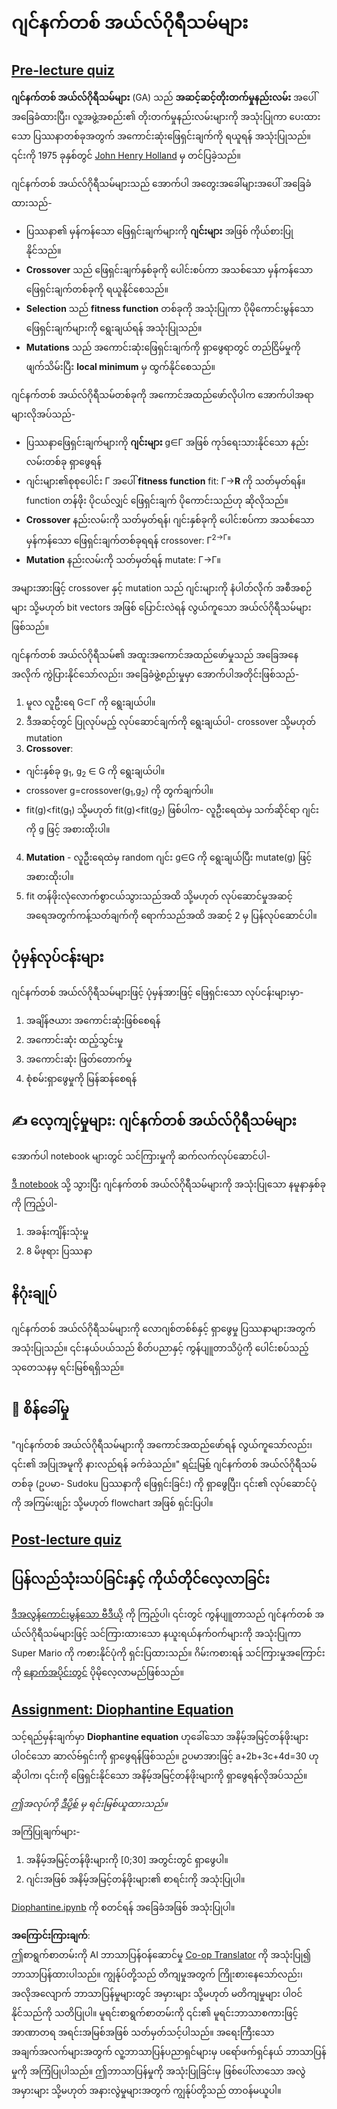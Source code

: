 <!--
CO_OP_TRANSLATOR_METADATA:
{
  "original_hash": "893aa368cb485da704b466a0f3775587",
  "translation_date": "2025-08-25T23:20:20+00:00",
  "source_file": "lessons/6-Other/21-GeneticAlgorithms/README.md",
  "language_code": "my"
}
-->
# ဂျင်နက်တစ် အယ်လ်ဂိုရီသမ်များ

## [Pre-lecture quiz](https://red-field-0a6ddfd03.1.azurestaticapps.net/quiz/121)

**ဂျင်နက်တစ် အယ်လ်ဂိုရီသမ်များ** (GA) သည် **အဆင့်ဆင့်တိုးတက်မှုနည်းလမ်း** အပေါ် အခြေခံထားပြီး၊ လူ့အဖွဲ့အစည်း၏ တိုးတက်မှုနည်းလမ်းများကို အသုံးပြုကာ ပေးထားသော ပြဿနာတစ်ခုအတွက် အကောင်းဆုံးဖြေရှင်းချက်ကို ရယူရန် အသုံးပြုသည်။ ၎င်းကို 1975 ခုနှစ်တွင် [John Henry Holland](https://wikipedia.org/wiki/John_Henry_Holland) မှ တင်ပြခဲ့သည်။

ဂျင်နက်တစ် အယ်လ်ဂိုရီသမ်များသည် အောက်ပါ အတွေးအခေါ်များအပေါ် အခြေခံထားသည်-

* ပြဿနာ၏ မှန်ကန်သော ဖြေရှင်းချက်များကို **ဂျင်းများ** အဖြစ် ကိုယ်စားပြုနိုင်သည်။
* **Crossover** သည် ဖြေရှင်းချက်နှစ်ခုကို ပေါင်းစပ်ကာ အသစ်သော မှန်ကန်သော ဖြေရှင်းချက်တစ်ခုကို ရယူနိုင်စေသည်။
* **Selection** သည် **fitness function** တစ်ခုကို အသုံးပြုကာ ပိုမိုကောင်းမွန်သော ဖြေရှင်းချက်များကို ရွေးချယ်ရန် အသုံးပြုသည်။
* **Mutations** သည် အကောင်းဆုံးဖြေရှင်းချက်ကို ရှာဖွေရာတွင် တည်ငြိမ်မှုကို ဖျက်သိမ်းပြီး **local minimum** မှ ထွက်နိုင်စေသည်။

ဂျင်နက်တစ် အယ်လ်ဂိုရီသမ်တစ်ခုကို အကောင်အထည်ဖော်လိုပါက အောက်ပါအရာများလိုအပ်သည်-

 * ပြဿနာဖြေရှင်းချက်များကို **ဂျင်းများ** g∈Γ အဖြစ် ကုဒ်ရေးသားနိုင်သော နည်းလမ်းတစ်ခု ရှာဖွေရန်
 * ဂျင်းများ၏စုစုပေါင်း Γ အပေါ် **fitness function** fit: Γ→**R** ကို သတ်မှတ်ရန်။ function တန်ဖိုး ပိုငယ်လျှင် ဖြေရှင်းချက် ပိုကောင်းသည်ဟု ဆိုလိုသည်။
 * **Crossover** နည်းလမ်းကို သတ်မှတ်ရန်၊ ဂျင်းနှစ်ခုကို ပေါင်းစပ်ကာ အသစ်သော မှန်ကန်သော ဖြေရှင်းချက်တစ်ခုရရန် crossover: Γ<sup>2</sub>→Γ။
 * **Mutation** နည်းလမ်းကို သတ်မှတ်ရန် mutate: Γ→Γ။

အများအားဖြင့် crossover နှင့် mutation သည် ဂျင်းများကို နံပါတ်လိုက် အစီအစဉ်များ သို့မဟုတ် bit vectors အဖြစ် ပြောင်းလဲရန် လွယ်ကူသော အယ်လ်ဂိုရီသမ်များဖြစ်သည်။

ဂျင်နက်တစ် အယ်လ်ဂိုရီသမ်၏ အထူးအကောင်အထည်ဖော်မှုသည် အခြေအနေအလိုက် ကွဲပြားနိုင်သော်လည်း၊ အခြေခံဖွဲ့စည်းမှုမှာ အောက်ပါအတိုင်းဖြစ်သည်-

1. မူလ လူဦးရေ G⊂Γ ကို ရွေးချယ်ပါ။
2. ဒီအဆင့်တွင် ပြုလုပ်မည့် လုပ်ဆောင်ချက်ကို ရွေးချယ်ပါ- crossover သို့မဟုတ် mutation
3. **Crossover**:
  * ဂျင်းနှစ်ခု g<sub>1</sub>, g<sub>2</sub> ∈ G ကို ရွေးချယ်ပါ။
  * crossover g=crossover(g<sub>1</sub>,g<sub>2</sub>) ကို တွက်ချက်ပါ။
  * fit(g)<fit(g<sub>1</sub>) သို့မဟုတ် fit(g)<fit(g<sub>2</sub>) ဖြစ်ပါက- လူဦးရေထဲမှ သက်ဆိုင်ရာ ဂျင်းကို g ဖြင့် အစားထိုးပါ။
4. **Mutation** - လူဦးရေထဲမှ random ဂျင်း g∈G ကို ရွေးချယ်ပြီး mutate(g) ဖြင့် အစားထိုးပါ။
5. fit တန်ဖိုးလုံလောက်စွာငယ်သွားသည်အထိ သို့မဟုတ် လုပ်ဆောင်မှုအဆင့်အရေအတွက်ကန့်သတ်ချက်ကို ရောက်သည်အထိ အဆင့် 2 မှ ပြန်လုပ်ဆောင်ပါ။

## ပုံမှန်လုပ်ငန်းများ

ဂျင်နက်တစ် အယ်လ်ဂိုရီသမ်များဖြင့် ပုံမှန်အားဖြင့် ဖြေရှင်းသော လုပ်ငန်းများမှာ-

1. အချိန်ဇယား အကောင်းဆုံးဖြစ်စေရန်
1. အကောင်းဆုံး ထည့်သွင်းမှု
1. အကောင်းဆုံး ဖြတ်တောက်မှု
1. စုံစမ်းရှာဖွေမှုကို မြန်ဆန်စေရန်

## ✍️ လေ့ကျင့်မှုများ: ဂျင်နက်တစ် အယ်လ်ဂိုရီသမ်များ

အောက်ပါ notebook များတွင် သင်ကြားမှုကို ဆက်လက်လုပ်ဆောင်ပါ-

[ဒီ notebook](../../../../../lessons/6-Other/21-GeneticAlgorithms/Genetic.ipynb) သို့ သွားပြီး ဂျင်နက်တစ် အယ်လ်ဂိုရီသမ်များကို အသုံးပြုသော နမူနာနှစ်ခုကို ကြည့်ပါ-

1. အခန်းကျိန်းသုံးမှု
1. 8 မိဖုရား ပြဿနာ

## နိဂုံးချုပ်

ဂျင်နက်တစ် အယ်လ်ဂိုရီသမ်များကို လောဂျစ်တစ်စ်နှင့် ရှာဖွေမှု ပြဿနာများအတွက် အသုံးပြုသည်။ ၎င်းနယ်ပယ်သည် စိတ်ပညာနှင့် ကွန်ပျူတာသိပ္ပံကို ပေါင်းစပ်သည့် သုတေသနမှ ရင်းမြစ်ရရှိသည်။

## 🚀 စိန်ခေါ်မှု

"ဂျင်နက်တစ် အယ်လ်ဂိုရီသမ်များကို အကောင်အထည်ဖော်ရန် လွယ်ကူသော်လည်း၊ ၎င်း၏ အပြုအမူကို နားလည်ရန် ခက်ခဲသည်။" [ရင်းမြစ်](https://wikipedia.org/wiki/Genetic_algorithm) ဂျင်နက်တစ် အယ်လ်ဂိုရီသမ်တစ်ခု (ဥပမာ- Sudoku ပြဿနာကို ဖြေရှင်းခြင်း) ကို ရှာဖွေပြီး၊ ၎င်း၏ လုပ်ဆောင်ပုံကို အကြမ်းဖျဉ်း သို့မဟုတ် flowchart အဖြစ် ရှင်းပြပါ။

## [Post-lecture quiz](https://red-field-0a6ddfd03.1.azurestaticapps.net/quiz/221)

## ပြန်လည်သုံးသပ်ခြင်းနှင့် ကိုယ်တိုင်လေ့လာခြင်း

[ဒီအလွန်ကောင်းမွန်သော ဗီဒီယို](https://www.youtube.com/watch?v=qv6UVOQ0F44) ကို ကြည့်ပါ၊ ၎င်းတွင် ကွန်ပျူတာသည် ဂျင်နက်တစ် အယ်လ်ဂိုရီသမ်များဖြင့် သင်ကြားထားသော နယူးရယ်နက်ဝက်များကို အသုံးပြုကာ Super Mario ကို ကစားနိုင်ပုံကို ရှင်းပြထားသည်။ ဂိမ်းကစားရန် သင်ကြားမှုအကြောင်းကို [နောက်အပိုင်းတွင်](../22-DeepRL/README.md) ပိုမိုလေ့လာမည်ဖြစ်သည်။

## [Assignment: Diophantine Equation](../../../../../lessons/6-Other/21-GeneticAlgorithms/Diophantine.ipynb)

သင့်ရည်မှန်းချက်မှာ **Diophantine equation** ဟုခေါ်သော အနိမ့်အမြင့်တန်ဖိုးများပါဝင်သော ဆာလ်ဗ်ရှင်းကို ရှာဖွေရန်ဖြစ်သည်။ ဥပမာအားဖြင့် a+2b+3c+4d=30 ဟုဆိုပါက၊ ၎င်းကို ဖြေရှင်းနိုင်သော အနိမ့်အမြင့်တန်ဖိုးများကို ရှာဖွေရန်လိုအပ်သည်။

*ဤအလုပ်ကို [ဒီပို့စ်](https://habr.com/post/128704/) မှ ရင်းမြစ်ယူထားသည်။*

အကြံပြုချက်များ-

1. အနိမ့်အမြင့်တန်ဖိုးများကို [0;30] အတွင်းတွင် ရှာဖွေပါ။
1. ဂျင်းအဖြစ် အနိမ့်အမြင့်တန်ဖိုးများ၏ စာရင်းကို အသုံးပြုပါ။

[Diophantine.ipynb](../../../../../lessons/6-Other/21-GeneticAlgorithms/Diophantine.ipynb) ကို စတင်ရန် အခြေခံအဖြစ် အသုံးပြုပါ။

**အကြောင်းကြားချက်**:  
ဤစာရွက်စာတမ်းကို AI ဘာသာပြန်ဝန်ဆောင်မှု [Co-op Translator](https://github.com/Azure/co-op-translator) ကို အသုံးပြု၍ ဘာသာပြန်ထားပါသည်။ ကျွန်ုပ်တို့သည် တိကျမှုအတွက် ကြိုးစားနေသော်လည်း၊ အလိုအလျောက် ဘာသာပြန်မှုများတွင် အမှားများ သို့မဟုတ် မတိကျမှုများ ပါဝင်နိုင်သည်ကို သတိပြုပါ။ မူရင်းစာရွက်စာတမ်းကို ၎င်း၏ မူရင်းဘာသာစကားဖြင့် အာဏာတရ အရင်းအမြစ်အဖြစ် သတ်မှတ်သင့်ပါသည်။ အရေးကြီးသော အချက်အလက်များအတွက် လူ့ဘာသာပြန်ပညာရှင်များမှ ပရော်ဖက်ရှင်နယ် ဘာသာပြန်မှုကို အကြံပြုပါသည်။ ဤဘာသာပြန်မှုကို အသုံးပြုခြင်းမှ ဖြစ်ပေါ်လာသော အလွဲအမှားများ သို့မဟုတ် အနားလွဲမှုများအတွက် ကျွန်ုပ်တို့သည် တာဝန်မယူပါ။